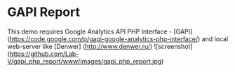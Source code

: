GAPI Report
===============

This demo requires Google Analytics API PHP Interface - [GAPI] (https://code.google.com/p/gapi-google-analytics-php-interface/)
and local web-server like [Denwer] (http://www.denwer.ru/)
![screenshot] (https://github.com/Lab-V/gapi_php_report/www/images/gapi_php_report.jpg)
